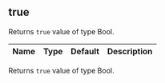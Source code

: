 ## true

Returns `true` value of type Bool.

 | Name | Type | Default | Description |
 | ---- | ---- | ------- | ----------- |


Returns `true` value of type Bool.

